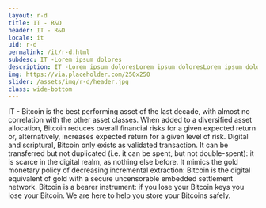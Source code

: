 ```yaml
---
layout: r-d
title: IT - R&D
header: IT - R&D
locale: it
uid: r-d
permalink: /it/r-d.html
subdesc: IT -Lorem ipsum dolores
description: IT -Lorem ipsum doloresLorem ipsum doloresLorem ipsum doloresLorem ipsum doloresLorem ipsum doloresLorem ipsum doloresLorem ipsum doloresLorem ipsum doloresLorem ipsum doloresLorem ipsum doloresLorem ipsum doloresLorem ipsum doloresLorem ipsum doloresLorem ipsum doloresLorem ipsum doloresLorem ipsum doloresLorem ipsum dolores
img: https://via.placeholder.com/250x250
slider: /assets/img/r-d/header.jpg
class: wide-bottom
---
```


IT - Bitcoin is the best performing asset of the last decade, with almost no correlation with the other asset classes. When added to a diversified asset allocation, Bitcoin reduces overall financial risks for a given expected return or, alternatively, increases expected return for a given level of risk. Digital and scriptural, Bitcoin only exists as validated transaction. It can be transferred but not duplicated (i.e. it can be spent, but not double-spent): it is scarce in the digital realm, as nothing else before. It mimics the gold monetary policy of decreasing incremental extraction: Bitcoin is the digital equivalent of gold with a secure uncensorable embedded settlement network. Bitcoin is a bearer instrument: if you lose your Bitcoin keys you lose your Bitcoin. We are here to help you store your Bitcoins safely.